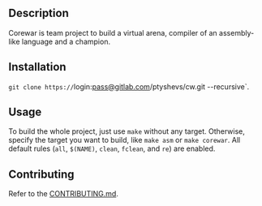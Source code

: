 ## Description

Corewar is team project to build a virtual arena, compiler of an assembly-like
language and a champion.

## Installation

`git clone https://`login:pass@gitlab.com/ptyshevs/cw.git --recursive`.

## Usage

To build the whole project, just use `make` without any target. Otherwise,
specify the target you want to build, like `make asm` or `make corewar`.
All default rules (`all`, `$(NAME)`, `clean`, `fclean`, and `re`) are enabled.

## Contributing

Refer to the [CONTRIBUTING.md](CONTRIBUTING.md).